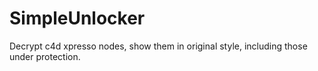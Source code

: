 # SimpleUnlocker
 Decrypt c4d xpresso nodes, show them in original style, including those under protection.
